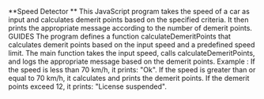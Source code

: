 





**Speed Detector **
This JavaScript program takes the speed of a car as input and calculates demerit points based on the specified criteria. It then prints the appropriate message according to the number of demerit points.
GUIDES
The program defines a function calculateDemeritPoints that calculates demerit points based on the input speed and a predefined speed limit.
The main function takes the input speed, calls calculateDemeritPoints, and logs the appropriate message based on the demerit points.
Example :
If the speed is less than 70 km/h, it prints: "Ok".
If the speed is greater than or equal to 70 km/h, it calculates and prints the demerit points.
If the demerit points exceed 12, it prints: "License suspended".